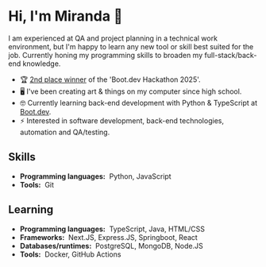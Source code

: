 # Hi, I'm Miranda :wave:

I am experienced at QA and project planning in a technical work environment, but I'm happy to learn any new tool or skill best suited for the job. Currently honing my programming skills to broaden my full-stack/back-end knowledge.

- 🏆 [2nd place winner](https://blog.boot.dev/news/hackathon-2025/) of the 'Boot.dev Hackathon 2025'.
- 🖥️ I've been creating art & things on my computer since high school.
- 🤓 Currently learning back-end development with Python & TypeScript at [Boot.dev](https://www.boot.dev/tracks/backend-python-typescript).
- ⚡ Interested in software development, back-end technologies, automation and QA/testing.

## Skills

- **Programming languages:**&nbsp;&nbsp;Python, JavaScript
- **Tools:**&nbsp;&nbsp;Git

## Learning

- **Programming languages:**&nbsp;&nbsp;TypeScript, Java, HTML/CSS
- **Frameworks:**&nbsp;&nbsp;Next.JS, Express.JS, Springboot, React
- **Databases/runtimes:**&nbsp;&nbsp;PostgreSQL, MongoDB, Node.JS
- **Tools:**&nbsp;&nbsp;Docker, GitHub Actions

